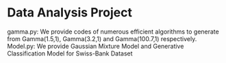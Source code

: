 # Data Analysis Project

gamma.py: We provide codes of numerous efficient algorithms to generate from Gamma(1.5,1), Gamma(3.2,1) and Gamma(100.7,1) respectively.
Model.py: We provide Gaussian Mixture Model and Generative Classification Model for Swiss-Bank Dataset
